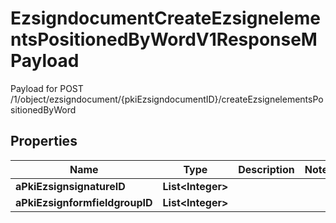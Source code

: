 

# EzsigndocumentCreateEzsignelementsPositionedByWordV1ResponseMPayload

Payload for POST /1/object/ezsigndocument/{pkiEzsigndocumentID}/createEzsignelementsPositionedByWord

## Properties

| Name | Type | Description | Notes |
|------------ | ------------- | ------------- | -------------|
|**aPkiEzsignsignatureID** | **List&lt;Integer&gt;** |  |  |
|**aPkiEzsignformfieldgroupID** | **List&lt;Integer&gt;** |  |  |



